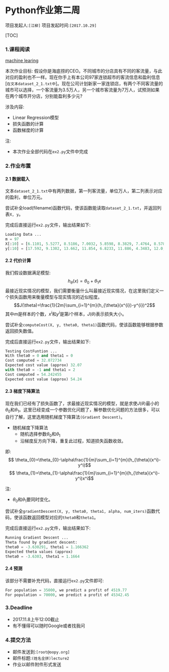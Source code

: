Python作业第二周
===============
项目发起人:``[江柳]``
项目发起时间:``[2017.10.29]``

[TOC]

### 1.课程阅读
[machine learing](https://www.coursera.org/learn/machine-learning)

本次作业目标:
假设你是海底捞的CEO。不同城市的分店具有不同的客流量，与此对应的盈利也不一样。现在你手上有本公司97家连锁超市的客流信息和盈利信息[``在文本dataset_2_1.txt中``]。现在公司计划新家一家连锁店，有两个不同客流量的城市可以选择，一个客流量为3.5万人，另一个城市客流量为7万人，试预测如果在两个城市开分店，分别能盈利多少元?

涉及内容:
- Linear Regression模型
- 损失函数的计算
- 函数梯度的计算

注:
- 本次作业全部代码在``ex2.py``文件中完成

### 2.作业布置
#### 2.1 数据载入
文本``dataset_2_1.txt``中有两列数据，第一列客流量，单位万人，第二列表示对应的盈利，单位万元。

尝试补全load(filename)函数代码，使该函数能读取``dataset_2_1.txt``，并返回列表``X, y``。

完成后直接运行``ex2.py``文件，输出结果如下:
```python
Loading Data ...
m = 97
X[:10] = [6.1101, 5.5277, 8.5186, 7.0032, 5.8598, 8.3829, 7.4764, 8.5781, 6.4862, 5.0546]
y[:10] = [17.592, 9.1302, 13.662, 11.854, 6.8233, 11.886, 4.3483, 12.0, 6.5987, 3.8166]
```

#### 2.2 代价计算
我们假设数据满足模型:
$$h_{\theta }(x)=\theta_{0}+\theta_{1}x$$
最接近现实情况的模型，我们需要衡量什么叫最接近现实情况，在这里我们定义一个损失函数用来衡量模型与现实情况的近似程度。
$$J(\theta)=\frac{1}{2m}\sum_{i=1}^{m}(h_{\theta}(x^{i})-y^{i})^2$$
其中$m$是样本的个数，$x^{i}$和$y^{i}$是第$i$个样本，$J(\theta)$表示损失大小。

尝试补全``computeCost(X, y, theta0, theta1)``函数代码，使该函数能够根据参数返回损失数值。

完成后直接运行``ex2.py``文件，输出结果如下:
```python
Testing CostFuntion ...
With theta0 = 0 and theta1 = 0
Cost computed = 32.072734
Expected cost value (approx) 32.07
with theta0 = -1 and theta1 = 2
Cost computed = 54.242455
Expected cost value (approx) 54.24
```

#### 2.3 梯度下降算法
现在我们已经有了损失函数了，求最接近现实情况的模型，就是求使$J(\theta)$最小的$\theta_{0}$和$\theta_{1}$。这里已经变成一个参数优化问题了，解参数优化问题的方法很多，可以自行了解，这里选用随机梯度下降算法``(Gradient Descent)``。

- 随机梯度下降算法
  - 随机选择参数$\theta_{0}$和$\theta_{1}$
  - 沿梯度反方向下降，重复此过程，知道损失函数收敛。

即:
$$ \theta_{0}=\theta_{0}-\alpha\frac{1}{m}\sum_{i=1}^{m}(h_{\theta}(x^i)-y^i)$$
$$ \theta_{1}=\theta_{1}-\alpha\frac{1}{m}\sum_{i=1}^{m}(h_{\theta}(x^i)-y^i)x^i$$

注:
- $\theta_{0}$和$\theta_{1}$要同时变化。

尝试补全``gradientDescent(X, y, theta0, theta1, alpha, num_iters)``函数代码，使该函数返回模型对应的``theta0``和``theta1``。

完成后直接运行``ex2.py``文件，输出结果如下:
```python
Running Gradient Descent ...
Theta found by gradient descent:
theta0 = -3.630291, theta1 = 1.166362
Expected theta values (approx)
theta0 = -3.6303, theta1 = 1.1664
```
#### 2.4 预测
该部分不需要补充代码，直接运行``ex2.py``文件即可:
```python
For population = 35000, we predict a profit of 4519.77
For population = 70000, we predict a profit of 45342.45
```

### 3.Deadline
- 2017.11.8上午12:00截止
- 有不懂得可以随时Google或者找我问

### 4.提交方法
- 邮件发送到:``[root@oopy.org]``
- 邮件标题:``(姓名全拼)lecture2``
- 作业以邮件附件形式发送
